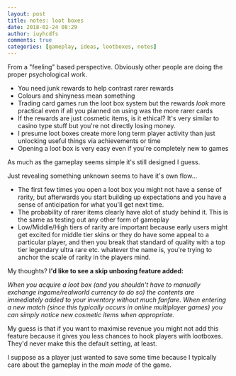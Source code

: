 ```yaml
---
layout: post
title: notes: loot boxes
date: 2018-02-24 08:29
author: iuyhcdfs
comments: true
categories: [gameplay, ideas, lootboxes, notes]
---
```

From a "feeling" based perspective. Obviously other people are doing the proper psychological work.
<ul>
	<li>You need junk rewards to help contrast rarer rewards</li>
	<li>Colours and shinyness mean something</li>
	<li>Trading card games run the loot box system but the rewards <em>look </em>more practical even if all you planned on using was the more rarer cards</li>
	<li>If the rewards are just cosmetic items, is it ethical? It's very similar to casino type stuff but you're not directly losing money.</li>
	<li>I presume loot boxes create more long term player activity than just unlocking useful things via achievements or time</li>
	<li>Opening a loot box is very easy even if you're completely new to games</li>
</ul>
As much as the gameplay seems simple it's still designed I guess.

Just revealing something unknown seems to have it's own flow...
<ul>
	<li>The first few times you open a loot box you might not have a sense of rarity, but afterwards you start building up expectations and you have a sense of anticipation for what you'll get next time.</li>
	<li>The probability of rarer items clearly have alot of study behind it. This is the same as testing out any other form of gameplay</li>
	<li>Low/Middle/High tiers of rarity are important because early users might get excited for middle tier skins or they do have some appeal to a particular player, and then you break that standard of quality with a top tier legendary ultra rare etc. whatever the name is, you're trying to anchor the scale of rarity in the players mind.</li>
</ul>
My thoughts? <strong>I'd like to see a skip unboxing feature added:</strong>

<em>When you acquire a loot box (and you shouldn't have to manually exchange ingame/realworld currency to do so) the contents are immediately added to your inventory without much fanfare. When entering a new match (since this typically occurs in online multiplayer games) you can simply notice new cosmetic items when appropriate.</em>

My guess is that if you want to maximise revenue you might not add this feature because it gives you less chances to hook players with lootboxes. They'd never make this the default setting, at least.

I suppose as a player just wanted to save some time because I typically care about the gameplay in the <em>main mode</em> of the game.

